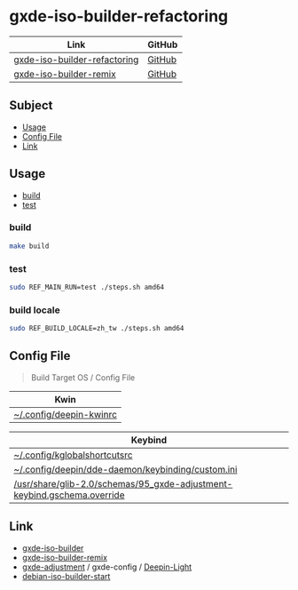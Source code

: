 

# gxde-iso-builder-refactoring

| Link | GitHub |
| ---- | ------ |
| [gxde-iso-builder-refactoring](https://samwhelp.github.io/gxde-iso-builder-refactoring/) | [GitHub](https://github.com/samwhelp/gxde-iso-builder-refactoring) |
| [gxde-iso-builder-remix](https://samwhelp.github.io/gxde-iso-builder-remix/) | [GitHub](https://github.com/samwhelp/gxde-iso-builder-remix) |




## Subject

* [Usage](#usage)
* [Config File](#config-file)
* [Link](#link)




## Usage

* [build](#build)
* [test](#test)




### build

``` sh
make build
```


### test

``` sh
sudo REF_MAIN_RUN=test ./steps.sh amd64
```



### build locale

``` sh
sudo REF_BUILD_LOCALE=zh_tw ./steps.sh amd64
```




## Config File

> Build Target OS / Config File

| Kwin |
| --------------------- |
| [~/.config/deepin-kwinrc](./asset/overlay/etc/skel/.config/deepin-kwinrc) |


| Keybind |
| --------------------- |
| [~/.config/kglobalshortcutsrc](./asset/overlay/etc/skel/.config/kglobalshortcutsrc#L45-L197) |
| [~/.config/deepin/dde-daemon/keybinding/custom.ini](./asset/overlay/etc/skel/.config/deepin/dde-daemon/keybinding/custom.ini) |
| [/usr/share/glib-2.0/schemas/95_gxde-adjustment-keybind.gschema.override](./asset/overlay/usr/share/glib-2.0/schemas/95_gxde-adjustment-keybind.gschema.override) |




## Link

* [gxde-iso-builder](https://github.com/GXDE-OS/gxde-iso-builder)
* [gxde-iso-builder-remix](https://github.com/samwhelp/gxde-iso-builder-remix)
* [gxde-adjustment](https://github.com/samwhelp/gxde-adjustment) / gxde-config / [Deepin-Light](https://github.com/samwhelp/gxde-adjustment/tree/main/prototype/main/gxde-config/locale/en_us/Deepin-Light)
* [debian-iso-builder-start](https://github.com/samwhelp/debian-iso-builder-start)
